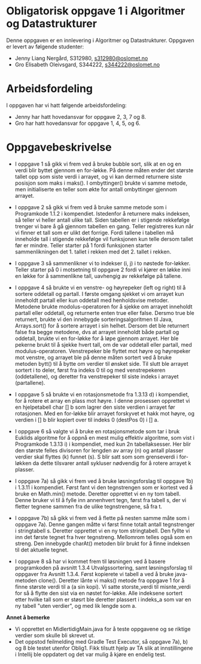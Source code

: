 # Obligatorisk oppgave 1 i Algoritmer og Datastrukturer

Denne oppgaven er en innlevering i Algoritmer og Datastrukturer.
Oppgaven er levert av følgende studenter:
* Jenny Liang Nergård, S312980, s312980@oslomet.no
* Gro Elisabeth Oleivsgard, S344222, s344222@oslomet.no

# Arbeidsfordeling
I oppgaven har vi hatt følgende arbeidsfordeling:
* Jenny har hatt hovedansvar for oppgave 2, 3, 7 og 8.
* Gro har hatt hovedansvar for oppgave 1, 4, 5, og 6.

# Oppgavebeskrivelse
* I oppgave 1 så gikk vi frem ved å bruke bubble sort, slik at en og en verdi blir byttet gjennom en for-løkke. På denne måten ender det største tallet opp som siste verdi i arrayet, og vi kan dermed returnere siste posisjon som maks i maks(). I ombyttinger() brukte vi samme metode, men initialiserte en teller som økte for antall ombyttinger gjennom arrayet.  


* I oppgave 2 så gikk vi frem ved å bruke samme metode som i Programkode 1.1.2 i kompendiet. Istedenfor å returnere maks indeksen, så teller vi heller antall ulike tall. Siden tabellen er i stigende rekkefølge trenger vi bare å gå gjennom tabellen en gang. Teller registreres kun når vi finner et tall som er ulikt det forrige. Fordi tallene i tabellen må inneholde tall i stigende rekkefølge vil funksjonen kun telle dersom tallet før er mindre. Teller starter på 1 fordi funksjonen starter sammenlikningen det 1. tallet i rekken med det 2. tallet i rekken.


* I oppgave 3 så sammenlikner vi to indekser (i, j) i to nøstede for-løkker. Teller starter på 0 i motsetning til  oppgave 2 fordi vi kjører en løkke inni en løkke for å sammenlikne tall, uavhengig av rekkefølge på tallene.
  

* I oppgave 4 så brukte vi en venstre- og høyrepeker (left og right) til å sortere oddetall og partall. I første omgang sjekket vi om arrayet kun inneholdt partall eller kun oddetall med henholdsvise metoder. Metodene brukte modolus-operatoren for å sjekke om arrayet inneholdt partall eller oddetall, og returnerte enten true eller false. Dersmo true ble returnert, brukte vi den innebygde sorteringsalgoritmen til Java, Arrays.sort() for å sortere arrayet i sin helhet. Dersom det ble returnert false fra begge metodene, dvs at arrayet inneholdt både partall og oddetall, brukte vi en for-løkke for å løpe gjennom arrayet. Her ble pekerne brukt til å sjekke hvert tall, om de var oddetall eller partall, med modulus-operatoren. Venstrepeker ble flyttet mot høyre og høyrepeker mot venstre, og arrayet ble på denne måten sortert ved å bruke metoden bytt() til å bytte om verdier til ønsket side. Til slutt ble arrayet sortert i to deler, først fra indeks 0 til og med venstrepekeren (oddetallene), og deretter fra venstrepeker til siste indeks i arrayet (partallene). 


* I oppgave 5 så brukte vi en rotasjonsmetode fra 1.3.13 d) i kompendiet, for å rotere et array en plass mot høyre. I denne prosessen opprettet vi en hjelpetabell char [] b som lagrer den siste verdien i arrayet før rotasjonen. Med en for-løkke blir arrayet forskyvet et hakk mot høyre, og verdien i [] b blir kopiert over til indeks 0 (destPos 0) i [] a. 


* I oppgave 6 så valgte vi å bruke en rotasjonsmetode som tar i bruk Euklids algoritme for å oppnå en mest mulig effektiv algoritme, som vist i Programkode 1.3.13 i) i kompendiet, med kun 2n tabellaksesser. Her blir den største felles divisoren for lengden av array (n) og antall plasser verdier skal flyttes (k) funnet (s). S blir satt som som grenseverdi i for-løkken da dette tilsvarer antall sykluser nødvendig for å rotere arrayet k plasser.


* I oppgave 7a) så gikk vi frem ved å bruke løsningsforslag til oppgave 1b) i 1.3.11 i kompendiet. Først fant vi den tegnstrengen som er kortest ved å bruke en Math.min() metode. Deretter opprettet vi en ny tom tabell. Denne bruker vi til å fylle inn annenhvert tegn, først fra tabell s, der vi fletter tegnene sammen fra de ulike tegnstrengene, så fra t.


* I oppgave 7b) så gikk vi frem ved å flette på nesten samme måte som i oppgave 7a). Denne gangen måtte vi først finne totalt antall tegnstrenger i stringtabell s. Deretter opprettet vi en ny tom stringtabell. Den fyllte vi inn det første tegnet fra hver tegnstreng. Mellomrom telles også som en streng. Den innebygde charAt() metoden blir brukt for å finne indeksen til det aktuelle tegnet.


* I oppgave 8 så har vi kommet frem til løsningen ved å basere programkoden på avsnitt 1.3.4 Utvalgssortering, samt løsningsforslag til oppgaver fra Avsnitt 1.3.4. Først kopierete vi tabell a ved å bruke java-metoden clone(). Deretter lånte vi maks() metode fra oppgave 1 for å finne største verdi til a (a sin kopi). Vi satte storste_verdi til misnte_verdi for så å flytte den sist via en nøstet for-løkke. Alle indeksene sortert etter hvilke tall som er støsrt ble deretter plassert i indeks_a som var en ny tabell "uten verdier", og med lik lengde som a. 


**Annet å bemerke**

* Vi opprettet en MidlertidigMain.java for å teste oppgavene og se riktige verdier som skulle bli skrevet ut.
* Det oppstod feilmelding med Gradle Test Executor, så oppgave 7a), b) og 8 ble testet utenfor Oblig1. Fikk tilsutt hjelp av TA slik at innstillingene i Intellij ble oppdatert og det var mulig å kjøre en endelig test.
